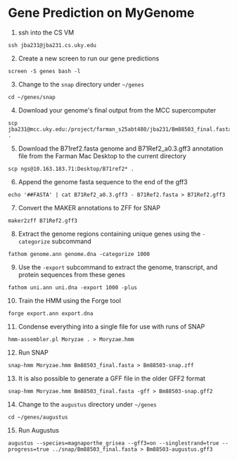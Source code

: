 # Gene Prediction on MyGenome

<description here>

1. ssh into the CS VM

```
ssh jba231@jba231.cs.uky.edu
```

2. Create a new screen to run our gene predictions

```
screen -S genes bash -l
```

3. Change to the `snap` directory under `~/genes`

```
cd ~/genes/snap
```

4. Download your genome's final output from the MCC supercomputer

```
scp jba231@mcc.uky.edu:/project/farman_s25abt480/jba231/Bm88503_final.fasta .
```

5. Download the B71ref2.fasta genome and B71Ref2_a0.3.gff3 annotation file from the Farman Mac Desktop to the current directory

```
scp ngs@10.163.183.71:Desktop/B71ref2* .
```

6. Append the genome fasta sequence to the end of the gff3

```
echo '##FASTA' | cat B71Ref2_a0.3.gff3 - B71Ref2.fasta > B71Ref2.gff3
```

7. Convert the MAKER annotations to ZFF for SNAP

```
maker2zff B71Ref2.gff3
```

8. Extract the genome regions containing unique genes using the `-categorize` subcommand

```
fathom genome.ann genome.dna -categorize 1000
```

9. Use the `-export` subcommand to extract the genome, transcript, and protein sequences from these genes

```
fathom uni.ann uni.dna -export 1000 -plus
```

10. Train the HMM using the Forge tool

```
forge export.ann export.dna
```

11. Condense everything into a single file for use with runs of SNAP

```
hmm-assembler.pl Moryzae . > Moryzae.hmm
```

12. Run SNAP

```
snap-hmm Moryzae.hmm Bm88503_final.fasta > Bm88503-snap.zff
```

13. It is also possible to generate a GFF file in the older GFF2 format

```
snap-hmm Moryzae.hmm Bm88503_final.fasta -gff > Bm88503-snap.gff2
```

14. Change to the `augustus` directory under `~/genes`

```
cd ~/genes/augustus
```

15. Run Augustus

```
augustus --species=magnaporthe_grisea --gff3=on --singlestrand=true --progress=true ../snap/Bm88503_final.fasta > Bm88503-augustus.gff3
```
